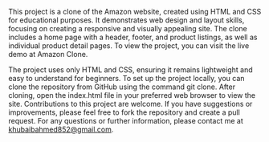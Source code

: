 This project is a clone of the Amazon website, created using HTML and CSS for educational purposes. It demonstrates web design and layout skills, focusing on creating a responsive and visually appealing site. The clone includes a home page with a header, footer, and product listings, as well as individual product detail pages. To view the project, you can visit the live demo at Amazon Clone.

The project uses only HTML and CSS, ensuring it remains lightweight and easy to understand for beginners. To set up the project locally, you can clone the repository from GitHub using the command git clone. After cloning, open the index.html file in your preferred web browser to view the site. Contributions to this project are welcome. If you have suggestions or improvements, please feel free to fork the repository and create a pull request. For any questions or further information, please contact me at khubaibahmed852@gmail.com.
